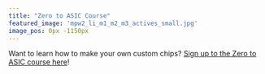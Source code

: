 ```yaml
---
title: "Zero to ASIC Course"
featured_image: 'mpw2_li_m1_m2_m3_actives_small.jpg'
image_pos: 0px -1150px
---
```


Want to learn how to make your own custom chips?
[Sign up to the Zero to ASIC course here](contact)!
